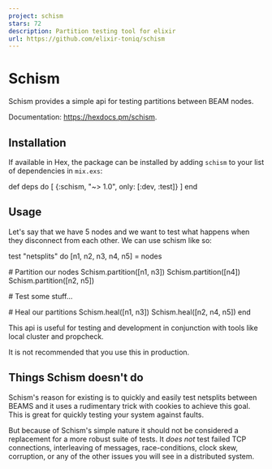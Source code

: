 ```yaml
---
project: schism
stars: 72
description: Partition testing tool for elixir
url: https://github.com/elixir-toniq/schism
---
```


Schism
======

Schism provides a simple api for testing partitions between BEAM nodes.

Documentation: https://hexdocs.pm/schism.

Installation
------------

If available in Hex, the package can be installed by adding `schism` to your list of dependencies in `mix.exs`:

def deps do
  \[
    {:schism, "~> 1.0", only: \[:dev, :test\]}
  \]
end

Usage
-----

Let's say that we have 5 nodes and we want to test what happens when they disconnect from each other. We can use schism like so:

test "netsplits" do
  \[n1, n2, n3, n4, n5\] \= nodes

  \# Partition our nodes
  Schism.partition(\[n1, n3\])
  Schism.partition(\[n4\])
  Schism.partition(\[n2, n5\])

  \# Test some stuff...

  \# Heal our partitions
  Schism.heal(\[n1, n3\])
  Schism.heal(\[n2, n4, n5\])
end

This api is useful for testing and development in conjunction with tools like local cluster and propcheck.

It is not recommended that you use this in production.

Things Schism doesn't do
------------------------

Schism's reason for existing is to quickly and easily test netsplits between BEAMS and it uses a rudimentary trick with cookies to achieve this goal. This is great for quickly testing your system against faults.

But because of Schism's simple nature it should not be considered a replacement for a more robust suite of tests. It _does not_ test failed TCP connections, interleaving of messages, race-conditions, clock skew, corruption, or any of the other issues you will see in a distributed system.
